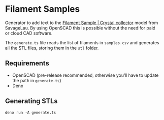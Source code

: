 # Filament Samples

Generator to add text to the [Filament Sample | Crystal collector](https://makerworld.com/en/models/69402) model from SavageLau. By using OpenSCAD this is possible without the need for paid or cloud CAD software.

The `generate.ts` file reads the list of filaments in `samples.csv` and generates all the STL files, storing them in the `stl` folder.

## Requirements

- OpenSCAD (pre-release recommended, otherwise you'll have to update the path in `generate.ts`)
- Deno

## Generating STLs

`deno run -A generate.ts`
